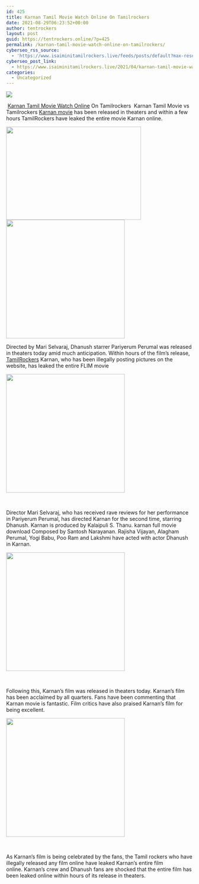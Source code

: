 ```yaml
---
id: 425
title: Karnan Tamil Movie Watch Online On Tamilrockers
date: 2021-08-29T06:23:52+00:00
author: tentrockers
layout: post
guid: https://tentrockers.online/?p=425
permalink: /karnan-tamil-movie-watch-online-on-tamilrockers/
cyberseo_rss_source:
  - 'https://www.isaiminitamilrockers.live/feeds/posts/default?max-results=150&start-index=1'
cyberseo_post_link:
  - https://www.isaiminitamilrockers.live/2021/04/karnan-tamil-movie-watch-online-on.html
categories:
  - Uncategorized
---
```

<div class="media_block">
  <img src="https://1.bp.blogspot.com/-VJf0h5UUVDo/YHHWyUZd2gI/AAAAAAAAArs/KqiRyrsen-QcgRTpMRJZzUBu7mMbmFLEACLcBGAsYHQ/s72-w364-h251-c/Dhanush_.jpg" class="media_thumbnail" />
</div>

<meta content="&nbsp; Karnan Tamil Movie Watch Online On Tamilrockers&nbsp; Karnan Tamil Movie vs Tamilrockers Karnan movie has been released in theaters and withi..." name="twitter:description" />

  


<center>
</center>

  
<ins class="td2d0d474ff" data-affquery="/81dee8bcaf/d2d0d474ff/?placementName=default" data-domain="//aaaaaco.com" data-height="0" data-width="0"></ins>

&nbsp;<a href="https://nayishayari.com/karnan-full-movie-download-hd-tamilrockers/" target="_blank" rel="noopener">Karnan Tamil Movie Watch Online</a> On Tamilrockers&nbsp; Karnan Tamil Movie vs Tamilrockers <a href="https://www.tamilrockers.co.nz/karnan-movie-download-tamilrockers-full-hd-720p/" target="_blank" rel="noopener">Karnan movie</a> has been released in theaters and within a few hours TamilRockers have leaked the entire movie Karnan online.

<div class="separator">
  <a href="https://1.bp.blogspot.com/-VJf0h5UUVDo/YHHWyUZd2gI/AAAAAAAAArs/KqiRyrsen-QcgRTpMRJZzUBu7mMbmFLEACLcBGAsYHQ/s680/Dhanush_.jpg"><img loading="lazy" border="0" data-original-height="480" data-original-width="680" height="251" src="https://1.bp.blogspot.com/-VJf0h5UUVDo/YHHWyUZd2gI/AAAAAAAAArs/KqiRyrsen-QcgRTpMRJZzUBu7mMbmFLEACLcBGAsYHQ/w364-h251/Dhanush_.jpg" width="364" /></a>
</div>



<div class="separator">
  <a href="https://aaaaaco.com/d4c26a5800/388075e559/?placementName=default" target="_blank" rel="noopener"><img border="0" data-original-height="166" data-original-width="800" src="https://1.bp.blogspot.com/-1_RHWSisQxY/YHHW6Ri39RI/AAAAAAAAArw/b-I8WfdI7o8JCqD9re9qmb45o915wwrJQCLcBGAsYHQ/s320/unnamed.gif" width="320" /></a>
</div>

<ins class="td2d0d474ff" data-affquery="/81dee8bcaf/d2d0d474ff/?placementName=default" data-domain="//aaaaaco.com" data-height="0" data-width="0"></ins><ins class="td2d0d474ff" data-affquery="/81dee8bcaf/d2d0d474ff/?placementName=default" data-domain="//aaaaaco.com" data-height="0" data-width="0"></ins>

<span>Directed by Mari Selvaraj, Dhanush starrer Pariyerum Perumal was released in theaters today amid much anticipation.&nbsp;Within hours of the film’s release, <a href="http://www.tamilrockers.co.nz" target="_blank" rel="noopener">TamilRockers</a> Karnan, who has been illegally posting pictures on the website, has leaked the entire FLIM movie</span><ins class="td2d0d474ff" data-affquery="/81dee8bcaf/d2d0d474ff/?placementName=default" data-domain="//aaaaaco.com" data-height="0" data-width="0"></ins>

<ins class="td2d0d474ff" data-affquery="/81dee8bcaf/d2d0d474ff/?placementName=default" data-domain="//aaaaaco.com" data-height="0" data-width="0"></ins>

<div class="separator">
  <a href="https://aaaaaco.com/d4c26a5800/388075e559/?placementName=default" target="_blank" rel="noopener"><img border="0" data-original-height="166" data-original-width="800" src="https://1.bp.blogspot.com/-AFXBTA8uqmU/YHHXBPkVceI/AAAAAAAAAr0/88vfhzZB9w80X_oqv2V8oSEEjUEPDVftQCLcBGAsYHQ/s320/unnamed.gif" width="320" /></a>
</div>

<span><br /></span><ins class="td2d0d474ff" data-affquery="/81dee8bcaf/d2d0d474ff/?placementName=default" data-domain="//aaaaaco.com" data-height="0" data-width="0"><a href="https://www.tamilrockers.co.nz/karnan-tamil-full-movie-hd-download-isaimini/" target="_blank" rel="noopener"></a></ins>

<span>Director Mari Selvaraj, who has received rave reviews for her performance in Pariyerum Perumal, has directed Karnan for the second time, starring Dhanush.&nbsp;Karnan is produced by Kalaipuli S. Thanu. karnan full movie download Composed by Santosh Narayanan.&nbsp;Rajisha Vijayan, Alagham Perumal, Yogi Babu, Poo Ram and Lakshmi have acted with actor Dhanush in Karnan.</span><ins class="td2d0d474ff" data-affquery="/81dee8bcaf/d2d0d474ff/?placementName=default" data-domain="//aaaaaco.com" data-height="0" data-width="0"></ins>

<ins class="td2d0d474ff" data-affquery="/81dee8bcaf/d2d0d474ff/?placementName=default" data-domain="//aaaaaco.com" data-height="0" data-width="0"></ins>

<div class="separator">
  <a href="https://aaaaaco.com/d4c26a5800/388075e559/?placementName=default" target="_blank" rel="noopener"><img border="0" data-original-height="166" data-original-width="800" src="https://1.bp.blogspot.com/-57ISRfb-q6I/YHHXHzqPd2I/AAAAAAAAAr8/2gJuFpLgwQoROTfaC2RjFHga2CzZ4oznwCLcBGAsYHQ/s320/unnamed.gif" width="320" /></a>
</div>

<span><br /></span><ins class="td2d0d474ff" data-affquery="/81dee8bcaf/d2d0d474ff/?placementName=default" data-domain="//aaaaaco.com" data-height="0" data-width="0"></ins><ins class="td2d0d474ff" data-affquery="/81dee8bcaf/d2d0d474ff/?placementName=default" data-domain="//aaaaaco.com" data-height="0" data-width="0"></ins>

<span>Following this, Karnan’s film was released in theaters today.&nbsp;Karnan’s film has been acclaimed by all quarters.&nbsp;Fans have been commenting that Karnan movie is fantastic.&nbsp;Film critics have also praised Karnan’s film for being excellent.</span>

<div class="separator">
  <a href="https://aaaaaco.com/d4c26a5800/388075e559/?placementName=default" target="_blank" rel="noopener"><img border="0" data-original-height="166" data-original-width="800" src="https://1.bp.blogspot.com/-36E8hSNuJtg/YHHXMR1VuYI/AAAAAAAAAsE/lwezSHH_p2gJFniT1cmH-SUdBETfBIcQQCLcBGAsYHQ/s320/unnamed.gif" width="320" /></a>
</div>

<span><br /></span><ins class="td2d0d474ff" data-affquery="/81dee8bcaf/d2d0d474ff/?placementName=default" data-domain="//aaaaaco.com" data-height="0" data-width="0"></ins><ins class="td2d0d474ff" data-affquery="/81dee8bcaf/d2d0d474ff/?placementName=default" data-domain="//aaaaaco.com" data-height="0" data-width="0"></ins>

<span>As Karnan’s film is being celebrated by the fans, the Tamil rockers who have illegally released any film online have leaked Karnan’s entire film online.&nbsp;Karnan’s crew and Dhanush fans are shocked that the entire film has been leaked online within hours of its release in theaters.</span><ins class="td2d0d474ff" data-affquery="/81dee8bcaf/d2d0d474ff/?placementName=default" data-domain="//aaaaaco.com" data-height="0" data-width="0"></ins>

<ins class="td2d0d474ff" data-affquery="/81dee8bcaf/d2d0d474ff/?placementName=default" data-domain="//aaaaaco.com" data-height="0" data-width="0"></ins>

&nbsp;<ins class="td2d0d474ff" data-affquery="/81dee8bcaf/d2d0d474ff/?placementName=default" data-domain="//aaaaaco.com" data-height="0" data-width="0"></ins>

<center>
</center>